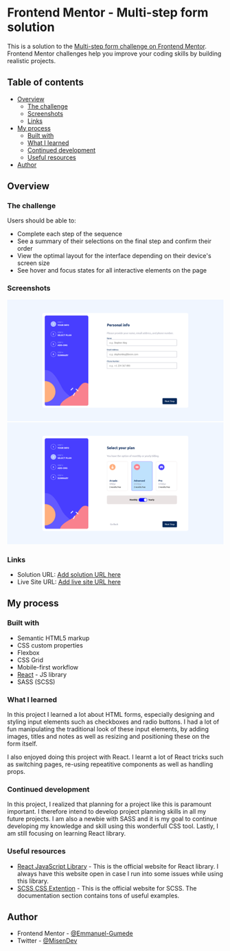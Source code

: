 # Frontend Mentor - Multi-step form solution

This is a solution to the [Multi-step form challenge on Frontend Mentor](https://www.frontendmentor.io/challenges/multistep-form-YVAnSdqQBJ). Frontend Mentor challenges help you improve your coding skills by building realistic projects.

## Table of contents

- [Overview](#overview)
  - [The challenge](#the-challenge)
  - [Screenshots](#screenshots)
  - [Links](#links)
- [My process](#my-process)
  - [Built with](#built-with)
  - [What I learned](#what-i-learned)
  - [Continued development](#continued-development)
  - [Useful resources](#useful-resources)
- [Author](#author)

## Overview

### The challenge

Users should be able to:

- Complete each step of the sequence
- See a summary of their selections on the final step and confirm their order
- View the optimal layout for the interface depending on their device's screen size
- See hover and focus states for all interactive elements on the page

### Screenshots

![](./src/images/screenshot1.png)
![](./src/images/screenshot2.png)

### Links

- Solution URL: [Add solution URL here](https://your-solution-url.com)
- Live Site URL: [Add live site URL here](https://your-live-site-url.com)

## My process

### Built with

- Semantic HTML5 markup
- CSS custom properties
- Flexbox
- CSS Grid
- Mobile-first workflow
- [React](https://reactjs.org/) - JS library
- SASS (SCSS)

### What I learned

In this project I learned a lot about HTML forms, especially designing and styling input elements such as checkboxes and radio buttons. I had a lot of fun manipulating the traditional look of these input elements, by adding images, titles and notes as well as resizing and positioning these on the form itself.

I also enjoyed doing this project with React. I learnt a lot of React tricks such as switching pages, re-using repeatitive components as well as handling props.

### Continued development

In this project, I realized that planning for a project like this is paramount important. I therefore intend to develop project planning skills in all my future projects. I am also a newbie with SASS and it is my goal to continue developing my knowledge and skill using this wonderfull CSS tool. Lastly, I am still focusing on learning React library.

### Useful resources

- [React JavaScript Library](https://reactjs.org/) - This is the official website for React library. I always have this website open in case I run into some issues while using this library.
- [SCSS CSS Extention](https://sass-lang.com/) - This is the official website for SCSS. The documentation section contains tons of useful examples.

## Author

- Frontend Mentor - [@Emmanuel-Gumede](https://www.frontendmentor.io/profile/Emmanuel-Gumede)
- Twitter - [@MisenDev](https://www.twitter.com/MisenDev)
